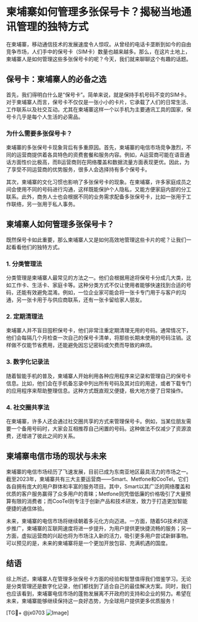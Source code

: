 # 柬埔寨如何管理多张保号卡？揭秘当地通讯管理的独特方式

在柬埔寨，移动通信技术的发展速度令人惊叹。从曾经的电话卡垄断到如今的自由竞争市场，人们手中的保号卡（SIM卡）数量也越来越多。那么，在这片土地上，柬埔寨人是如何管理这些多张保号卡的呢？今天，我们就来聊聊这个有趣的话题。

## 保号卡：柬埔寨人的必备之选

首先，我们得明白什么是“保号卡”。简单来说，就是保持手机号码不变的SIM卡。对于柬埔寨人而言，保号卡不仅仅是一张小小的卡片，它承载了人们的日常生活、工作联系以及社交互动。尤其在柬埔寨这样一个以手机为主要通讯工具的国家，保号卡几乎是每个人生活的必需品。

### 为什么需要多张保号卡？

柬埔寨的多张保号卡现象背后有多重原因。首先，柬埔寨的电信市场竞争激烈，不同的运营商提供着各具特色的资费套餐和服务内容。例如，A运营商可能在语音通话方面性价比极高，而B运营商则在网络覆盖和数据流量方面表现更优。因此，为了享受不同运营商的优势服务，很多人会选择持有多个保号卡。

其次，柬埔寨的文化习惯也影响了多张保号卡的现象。在柬埔寨，许多家庭成员之间会使用不同的号码进行沟通，这样既能保护个人隐私，又能方便家庭内部的分工联系。此外，商务人士也会根据不同的业务需求配备多张保号卡，比如一张用于工作联络，另一张用于私人事务。

## 柬埔寨人如何管理多张保号卡？

既然保号卡如此重要，那么柬埔寨人又是如何高效地管理这些卡片的呢？让我们一起看看他们的独特方式。

### 1. 分类管理法

分类管理是柬埔寨人最常见的方法之一。他们会根据用途将保号卡分成几大类，比如工作卡、生活卡、家庭卡等。这种分类方式不仅让使用者能够快速找到合适的号码，还能有效避免混淆。例如，一位企业家可能会将一张卡专门用于与客户的沟通，另一张卡用于与供应商联系，还有一张卡留给家人朋友。

### 2. 定期清理法

柬埔寨人并不盲目囤积保号卡，他们非常注重定期清理无用的号码。通常情况下，他们会每隔几个月检查一次自己的保号卡清单，将那些长期未使用的号码注销。这样做不仅能节省费用，还能避免因忘记密码或欠费而导致的麻烦。

### 3. 数字化记录法

随着智能手机的普及，柬埔寨人开始利用各种应用程序来记录和管理自己的保号卡信息。比如，他们会在手机备忘录中列出所有号码及其对应的用途，或者下载专门的应用程序来帮助整理信息。这种方式既直观又便捷，极大地方便了日常操作。

### 4. 社交圈共享法

在柬埔寨，许多人还会通过社交圈共享的方式来管理保号卡。例如，当某位朋友需要一个备用号码时，大家会互相推荐自己闲置的号码。这种做法不仅减少了资源浪费，还增进了彼此之间的关系。

## 柬埔寨电信市场的现状与未来

柬埔寨的电信市场经历了飞速发展，目前已成为东南亚地区最具活力的市场之一。截至2023年，柬埔寨共有三大主要运营商——Smart、Metfone和CooTel，它们各自拥有庞大的用户群体和丰富的服务项目。其中，Smart以其广泛的网络覆盖和优质的客户服务赢得了众多用户的青睐；Metfone则凭借低廉的价格吸引了大量预算有限的消费者；而CooTel则专注于创新产品和技术研发，致力于打造更加智能便捷的通信体验。

未来，柬埔寨的电信市场将继续朝着多元化方向迈进。一方面，随着5G技术的逐步推广，柬埔寨的互联网速度将进一步提升，为用户提供更快捷流畅的服务；另一方面，虚拟运营商的兴起也将为市场注入新的活力，吸引更多用户尝试新鲜事物。可以预见的是，未来的柬埔寨将是一个更加开放包容、充满机遇的国度。

## 结语

综上所述，柬埔寨人在管理多张保号卡方面的经验和智慧值得我们借鉴学习。无论是分类管理还是数字化记录，他们都找到了适合自己的最佳解决方案。同时，我们也应该看到，柬埔寨电信市场的蓬勃发展离不开政府的支持和企业的努力。希望在未来，柬埔寨能够继续保持这一良好态势，为全球用户提供更多优质服务！

[TG💪+ @jx0703 ![Image](https://github.com/user-attachments/assets/dbca1d08-cadb-493c-b0ec-ad6f7a83f270)]